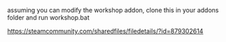 assuming you can modify the workshop addon, clone this in your addons folder and run workshop.bat

https://steamcommunity.com/sharedfiles/filedetails/?id=879302614